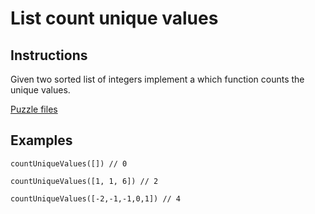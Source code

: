 # List count unique values

## Instructions

Given two sorted list of integers implement a which function counts the unique values.

[Puzzle files](.)

## Examples

```
countUniqueValues([]) // 0

countUniqueValues([1, 1, 6]) // 2

countUniqueValues([-2,-1,-1,0,1]) // 4
```
